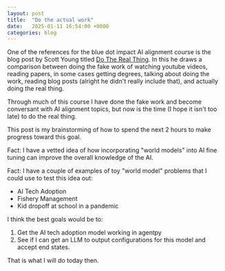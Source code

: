 ```yaml
---
layout: post
title:  "Do the actual work"
date:   2025-01-11 16:54:00 +0000
categories: blog
---
```


One of the references for the blue dot impact AI alignment course is the blog post by Scott Young titled [Do The Real Thing](https://www.scotthyoung.com/blog/2020/05/04/do-the-real-thing/). In this he draws a comparison between doing the fake work of watching youtube videos, reading papers, in some cases getting degrees, talking about doing the work, reading blog posts (alright he didn't really include that), and actually doing the real thing. 

Through much of this course I have done the fake work and become conversant with AI alignment topics, but now is the time (I hope it isn't too late) to do the real thing.

This post is my brainstorming of how to spend the next 2 hours to make progress toward this goal.

Fact: I have a vetted idea of how incorporating "world models" into AI fine tuning can improve the overall knowledge of the AI.

Fact: I have a couple of examples of toy "world model" problems that I could use to test this idea out:
* AI Tech Adoption
* Fishery Management
* Kid dropoff at school in a pandemic

I think the best goals would be to:
1. Get the AI tech adoption model working in agentpy
2. See if I can get an LLM to output configurations for this model and accept end states.

That is what I will do today then.